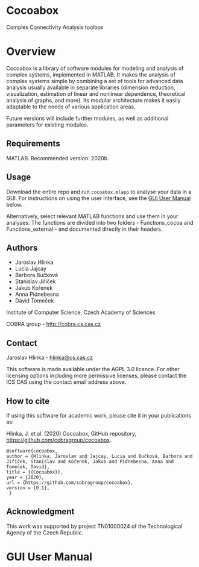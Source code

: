 # Cocoabox
Complex Connectivity Analysis toolbox

# Overview

Cocoabox is a library of software modules for modeling and analysis of complex systems, implemented in MATLAB. It makes the analysis of complex systems simple by combining a set of tools for advanced data analysis usually available in separate libraries (dimension reduction, visualization, estimation of linear and nonlinear dependence, theoretical analysis of graphs, and more). Its modular architecture makes it easily adaptable to the needs of various application areas. 

Future versions will include further modules, as well as additional parameters for existing modules.

## Requirements
MATLAB. Recommended version: 2020b.

## Usage
Download the entire repo and run `cocoabox.mlapp` to analyse your data in a GUI. For instructions on using the user interface, see the [GUI User Manual](https://github.com/cobragroup/cocoabox#gui-user-manual) below.

Alternatively, select relevant MATLAB functions and use them in your analyses. The functions are divided into two folders - Functions_cocoa and Functions_external - and documented directly in their headers. 

## Authors 
- Jaroslav Hlinka
- Lucia Jajcay
- Barbora Bučková
- Stanislav Jiříček
- Jakub Kořenek
- Anna Pidnebesna
- David Tomeček

Institute of Computer Science, Czech Academy of Sciences

COBRA group - http://cobra.cs.cas.cz 

## Contact
Jaroslav Hlinka - hlinka@cs.cas.cz

This software is made available under the AGPL 3.0 licence. For other licensing options including more permissive licenses, please contact the ICS CAS using the contact email address above.

## How to cite
If using this software for academic work, please cite it in your publications as:

Hlinka, J. et al. (2020) Cocoabox, GitHub repository, https://github.com/cobragroup/cocoabox.

```
@software{cocoabox, 
author = {Hlinka, Jaroslav and Jajcay, Lucia and Bučková, Barbora and Jiříček, Stanislav and Kořenek, Jakub and Pidnebesna, Anna and Tomeček, David}, 
title = {{Cocoabox}}, 
year = {2020}, 
url = {https://github.com/cobragroup/cocoabox},
version = {0.1}, 
 }
```

## Acknowledgment
This work was supported by project TN01000024 of the Technological Agency of the Czech Republic.


# GUI User Manual
